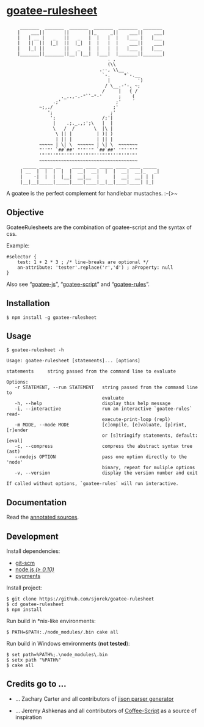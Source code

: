 
[goatee-rulesheet](http://sjorek.github.io/goatee-rulesheet/)
===============================================================

         _______  _______  _______  _______  _______  _______
        |    ___||       ||       ||_     _||    ___||    ___|
        |   | __ |   _   ||   _   |  |   |  |   |___ |   |___
        |   ||  ||  |_|  ||  |_|  |  |   |  |    ___||    ___|
        |   |_| ||       ||   _   |  |   |  |   |___ |   |___
        |_______||_______||__| |__|  |___|  |_______||_______|
                                         . ,
                                         (\\
                                      .--, \\__
                                       `-.     *`-.__
                                         |          ')
                                        / \__.-'-, ~;
                                       /     |   { /
                        ._..,-.-"``~"-'      ;    (
                     .;'                    ;'    ´
                ~;,./                      ;'
                   ';                     ;'
                    ';                 /;'|
                     |    .;._.,;';\   |  |
                     \   /  /       \  |\ |
                      \ || |         | )| )
                      | || |         | || |
                ~~~~~ | \| \  ~~~~~~ | \| \  ~~~~~~~
                "''"' `##`##' "'"''" `##`##' '"''"'"
                '"'"''"'"''"''"''"'"'''"'"'''"''"'"'
                ~~~~~~~~~~~~~~~~~~~~~~~~~~~~~~~~~~~~
          _____ _____ __    ____ ____ _____ ____ ____ _____ 
         | __  |  |  |  |  |  __|  __|  |  |  __|  __|_   _|
         |    -|  |  |  |__|  __|__  |     |  __|  __| | |  
         |__|__|_____|_____|____|____|__|__|____|____| |_|  


A goatee is the perfect complement for handlebar mustaches. :-{>~

## Objective

GoateeRulesheets are the combination of goatee-script and the syntax of css.

Example:

    #selector {
        test: 1 + 2 * 3 ; /* line-breaks are optional */
        an-attribute: 'tester'.replace('r','d') ; aProperty: null
    }

Also see “[goatee-js](http://sjorek.github.io/goatee-js)”,
“[goatee-script](http://sjorek.github.io/goatee-script)” and
“[goatee-rules](http://sjorek.github.io/goatee-rules)”.


## Installation

    $ npm install -g goatee-rulesheet


## Usage

    $ goatee-rulesheet -h

    Usage: goatee-rulesheet [statements]... [options]

    statements     string passed from the command line to evaluate

    Options:
       -r STATEMENT, --run STATEMENT   string passed from the command line to
                                       evaluate
       -h, --help                      display this help message
       -i, --interactive               run an interactive `goatee-rules` read-
                                       execute-print-loop (repl)
       -m MODE, --mode MODE            [c]ompile, [e]valuate, [p]rint, [r]ender
                                       or [s]tringify statements, default:  [eval]
       -c, --compress                  compress the abstract syntax tree (ast)
       --nodejs OPTION                 pass one option directly to the 'node'
                                       binary, repeat for muliple options
       -v, --version                   display the version number and exit

    If called without options, `goatee-rules` will run interactive.

## Documentation

Read the [annotated sources](http://sjorek.github.io/goatee-rulesheet/).


## Development

Install dependencies:

- [git-scm](http://git-scm.com)
- [node.js *(≥ 0.10)*](http://nodejs.org)
- [pygments](http://pygments.org)

Install project:

    $ git clone https://github.com/sjorek/goatee-rulesheet
    $ cd goatee-rulesheet
    $ npm install

Run build in *nix-like environments:

    $ PATH=$PATH:./node_modules/.bin cake all

Run build in Windows environments (**not tested**):

    $ set path=%PATH%;.\node_modules\.bin
    $ setx path "%PATH%"
    $ cake all


## Credits go to …

- … Zachary Carter and all contributors of
  [jison parser generator](http://zaach.github.io/jison/)

- … Jeremy Ashkenas and all contributors of
  [Coffee-Script](http://coffeescript.org/)
  as a source of inspiration
